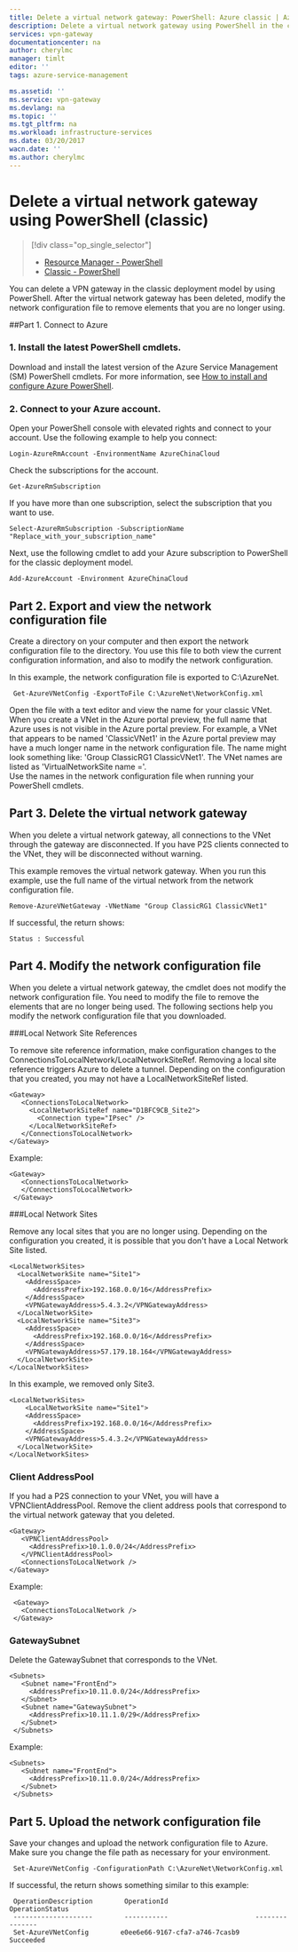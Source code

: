 ```yaml
---
title: Delete a virtual network gateway: PowerShell: Azure classic | Azure
description: Delete a virtual network gateway using PowerShell in the classic deployment model.
services: vpn-gateway
documentationcenter: na
author: cherylmc
manager: timlt
editor: ''
tags: azure-service-management

ms.assetid: ''
ms.service: vpn-gateway
ms.devlang: na
ms.topic: ''
ms.tgt_pltfrm: na
ms.workload: infrastructure-services
ms.date: 03/20/2017
wacn.date: ''
ms.author: cherylmc
---
```


# Delete a virtual network gateway using PowerShell (classic)
> [!div class="op_single_selector"]
> * [Resource Manager - PowerShell](vpn-gateway-delete-vnet-gateway-powershell.md)
> * [Classic - PowerShell](vpn-gateway-delete-vnet-gateway-classic-powershell.md)
>
>

You can delete a VPN gateway in the classic deployment model by using PowerShell. After the virtual network gateway has been deleted, modify the network configuration file to remove elements that you are no longer using.

##Part 1. Connect to Azure

### 1. Install the latest PowerShell cmdlets.

Download and install the latest version of the Azure Service Management (SM) PowerShell cmdlets. For more information, see [How to install and configure Azure PowerShell](https://docs.microsoft.com/powershell/azureps-cmdlets-docs).

### 2. Connect to your Azure account. 

Open your PowerShell console with elevated rights and connect to your account. Use the following example to help you connect:

    Login-AzureRmAccount -EnvironmentName AzureChinaCloud

Check the subscriptions for the account.

    Get-AzureRmSubscription

If you have more than one subscription, select the subscription that you want to use.

    Select-AzureRmSubscription -SubscriptionName "Replace_with_your_subscription_name"

Next, use the following cmdlet to add your Azure subscription to PowerShell for the classic deployment model.

	Add-AzureAccount -Environment AzureChinaCloud

## Part 2. Export and view the network configuration file

Create a directory on your computer and then export the network configuration file to the directory. You use this file to both view the current configuration information, and also to modify the network configuration.

In this example, the network configuration file is exported to C:\AzureNet.

	 Get-AzureVNetConfig -ExportToFile C:\AzureNet\NetworkConfig.xml

Open the file with a text editor and view the name for your classic VNet. When you create a VNet in the Azure portal preview, the full name that Azure uses is not visible in the Azure portal preview. For example, a VNet that appears to be named 'ClassicVNet1' in the Azure portal preview may have a much longer name in the network configuration file. The name might look something like: 'Group ClassicRG1 ClassicVNet1'. The VNet names are listed as 'VirtualNetworkSite name ='.<br>Use the names in the network configuration file when running your PowerShell cmdlets.

## Part 3. Delete the virtual network gateway

When you delete a virtual network gateway, all connections to the VNet through the gateway are disconnected. If you have P2S clients connected to the VNet, they will be disconnected without warning.

This example removes the virtual network gateway. When you run this example, use the full name of the virtual network from the network configuration file.

	Remove-AzureVNetGateway -VNetName "Group ClassicRG1 ClassicVNet1"

If successful, the return shows:

	Status : Successful

## Part 4. Modify the network configuration file

When you delete a virtual network gateway, the cmdlet does not modify the network configuration file. You need to modify the file to remove the elements that are no longer being used. The following sections help you modify the network configuration file that you downloaded.

###Local Network Site References

To remove site reference information, make configuration changes to the ConnectionsToLocalNetwork/LocalNetworkSiteRef. Removing a local site reference triggers Azure to delete a tunnel. Depending on the configuration that you created, you may not have a LocalNetworkSiteRef listed.

	<Gateway>
       <ConnectionsToLocalNetwork>
         <LocalNetworkSiteRef name="D1BFC9CB_Site2">
           <Connection type="IPsec" />
         </LocalNetworkSiteRef>
       </ConnectionsToLocalNetwork>
    </Gateway>

Example:

	<Gateway>
       <ConnectionsToLocalNetwork>
       </ConnectionsToLocalNetwork>
     </Gateway>

###Local Network Sites

Remove any local sites that you are no longer using. Depending on the configuration you created, it is possible that you don't have a Local Network Site listed.

	<LocalNetworkSites>
      <LocalNetworkSite name="Site1">
        <AddressSpace>
          <AddressPrefix>192.168.0.0/16</AddressPrefix>
        </AddressSpace>
        <VPNGatewayAddress>5.4.3.2</VPNGatewayAddress>
      </LocalNetworkSite>
      <LocalNetworkSite name="Site3">
        <AddressSpace>
          <AddressPrefix>192.168.0.0/16</AddressPrefix>
        </AddressSpace>
        <VPNGatewayAddress>57.179.18.164</VPNGatewayAddress>
      </LocalNetworkSite>
    </LocalNetworkSites>

In this example, we removed only Site3.

	<LocalNetworkSites>
		<LocalNetworkSite name="Site1">
        <AddressSpace>
          <AddressPrefix>192.168.0.0/16</AddressPrefix>
        </AddressSpace>
        <VPNGatewayAddress>5.4.3.2</VPNGatewayAddress>
      </LocalNetworkSite>
    </LocalNetworkSites>

### Client AddressPool

If you had a P2S connection to your VNet, you will have a VPNClientAddressPool. Remove the client address pools that correspond to the virtual network gateway that you deleted.

	<Gateway>
       <VPNClientAddressPool>
         <AddressPrefix>10.1.0.0/24</AddressPrefix>
       </VPNClientAddressPool>
       <ConnectionsToLocalNetwork />
    </Gateway>

Example:

     <Gateway>
       <ConnectionsToLocalNetwork />
     </Gateway>

### GatewaySubnet

Delete the GatewaySubnet that corresponds to the VNet.

	<Subnets>
       <Subnet name="FrontEnd">
         <AddressPrefix>10.11.0.0/24</AddressPrefix>
       </Subnet>
       <Subnet name="GatewaySubnet">
         <AddressPrefix>10.11.1.0/29</AddressPrefix>
       </Subnet>
     </Subnets>

Example:

	<Subnets>
       <Subnet name="FrontEnd">
         <AddressPrefix>10.11.0.0/24</AddressPrefix>
       </Subnet>
     </Subnets>

## Part 5. Upload the network configuration file

Save your changes and upload the network configuration file to Azure. Make sure you change the file path as necessary for your environment.

     Set-AzureVNetConfig -ConfigurationPath C:\AzureNet\NetworkConfig.xml

If successful, the return shows something similar to this example:

     OperationDescription        OperationId                      OperationStatus                                                
     --------------------        -----------                      ---------------                                                
     Set-AzureVNetConfig        e0ee6e66-9167-cfa7-a746-7casb9    Succeeded